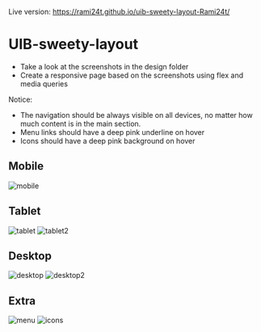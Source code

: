 Live version: https://rami24t.github.io/uib-sweety-layout-Rami24t/

# UIB-sweety-layout

- Take a look at the screenshots in the design folder
- Create a responsive page based on the screenshots using flex and media queries

Notice: 
- The navigation should be always visible on all devices, no matter  how much content is in the main section. 
- Menu links should have a deep pink underline on hover
- Icons should have a deep pink background on hover

## Mobile
![mobile](designs/mobile.png)

## Tablet
![tablet](designs/tablet.png)
![tablet2](designs/tablet2.png)

## Desktop
![desktop](designs/desk.png)
![desktop2](designs/desk2.png)

## Extra
![menu](designs/menu.png)
![icons](designs/icons.png)
